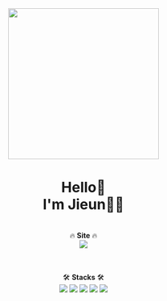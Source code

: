 <div align="center">
<img src="https://github.com/KuMMii/KuMMii/assets/128502524/2a5c0197-b485-452f-89cd-3488c817a449" height="300"/>
</span>
<h1>Hello👋<br>I'm Jieun🐱‍🚀</h1>
<br>
🔥 <b>Site</b> 🔥 <br>
<a href="https://velog.io/@qpdjtm82" target='_blank'><img src="https://img.shields.io/badge/Velog-20C997?style=flat-square&logo=Velog&logoColor=white"/></a>
  
<br><br>
🛠 <b>Stacks</b> 🛠<br>
<img src="https://img.shields.io/badge/Java-007396?style=flat-square&logo=Java&logoColor=white"/>
<img src="https://img.shields.io/badge/Spring-6DB33F?style=flat-square&logo=Spring&logoColor=white"/>
<img src="https://img.shields.io/badge/HTML5-E34F26?style=flat-square&logo=HTML5&logoColor=white"/>
<img src="https://img.shields.io/badge/CSS3-1572B6?style=flat-square&logo=CSS3&logoColor=white"/>
<img src="https://img.shields.io/badge/JavaScript-F7DF1E?style=flat-square&logo=JavaScript&logoColor=white"/>
<br><br><br>

</div>

